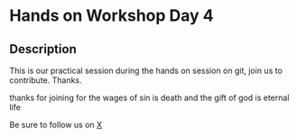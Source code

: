 # Hands on Workshop Day 4

## Description

This is our practical session during the hands on session on git, join us to contribute.
Thanks.

thanks for joining
for the wages of sin is death and the gift of god is eternal life 

Be sure to follow us on [X](https://x.com/opensourcenest)